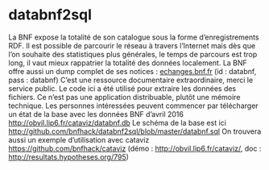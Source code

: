 # databnf2sql

La BNF expose la totalité de son catalogue sous la forme d’enregistrements RDF. 
Il est possible de parcourir le réseau à travers l’Internet mais dès que l’on souhaite des statistiques plus générales,
le temps de parcours est trop long, il vaut mieux rappatrier la totalité des données localement.
La BNF offre aussi un dump complet de ses notices : [echanges.bnf.fr](ftp://databnf:databnf@echanges.bnf.fr/) (id : databnf, pass : databnf)
C’est une ressource documentaire extraordinaire, merci le service public.
Le code ici a été utilisé pour extraire les données des fichiers.
Ce n’est pas une application distribuable, plutôt une mémoire technique.
Les personnes intéressées peuvent commencer par télécharger un état de la base avec les données BNF d’avril 2016
http://obvil.lip6.fr/cataviz/databnf.db
Le schéma de la base est ici http://github.com/bnfhack/databnf2sql/blob/master/databnf.sql
On trouvera aussi un exemple d’utilisation avec cataviz  https://github.com/bnfhack/cataviz (démo : http://obvil.lip6.fr/cataviz/, 
doc : http://resultats.hypotheses.org/795)
